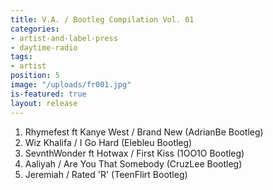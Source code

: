 ```yaml
---
title: V.A. / Bootleg Compilation Vol. 01
categories:
- artist-and-label-press
- daytime-radio
tags:
- artist
position: 5
image: "/uploads/fr001.jpg"
is-featured: true
layout: release
---
```


01. Rhymefest ft Kanye West / Brand New (AdrianBe Bootleg)
02. Wiz Khalifa / I Go Hard (Elebleu Bootleg)
03. SevnthWonder ft Hotwax / First Kiss (1OO1O Bootleg)
04. Aaliyah / Are You That Somebody (CruzLee Bootleg)
05. Jeremiah / Rated 'R' (TeenFlirt Bootleg) 
